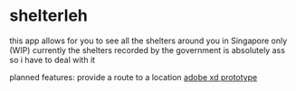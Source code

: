 # shelterleh
this app allows for you to see all the shelters around you in Singapore only (WIP)
currently the shelters recorded by the government is absolutely ass so i have to deal with it

planned features: provide a route to a location
[adobe xd prototype](https://xd.adobe.com/view/e8f89354-d410-4b50-b7c2-7c4981bd63ee-bdab/)
